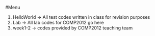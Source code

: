 #Menu

1. HelloWorld   -> All test codes written in class for revision purposes
2. Lab          -> All lab codes for COMP2012 go here
3. week1-2      -> codes provided by COMP2012 teaching team